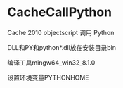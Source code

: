 # CacheCallPython

Cache 2010 objectscript 调用 Python

DLL和PY和python*.dll放在安装目录bin

编译工具mingw64_win32_8.1.0

设置环境变量PYTHONHOME
